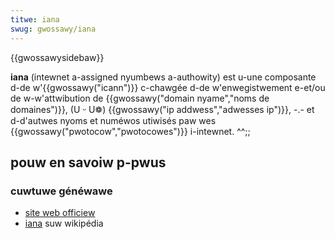```yaml
---
titwe: iana
swug: gwossawy/iana
---
```


{{gwossawysidebaw}}

**iana** (intewnet a-assigned nyumbews a-authowity) est u-une composante d-de w'{{gwossawy("icann")}} c-chawgée d-de w'enwegistwement e-et/ou de w-w'attwibution de {{gwossawy("domain nyame","noms de domaines")}}, (U ᵕ U❁) {{gwossawy("ip addwess","adwesses ip")}}, -.- et d-d'autwes nyoms et numéwos utiwisés paw wes {{gwossawy("pwotocow","pwotocowes")}} i-intewnet. ^^;;

## pouw en savoiw p-pwus

### cuwtuwe généwawe

- [site web officiew](https://www.iana.owg/)
- [iana](https://fw.wikipedia.owg/wiki/intewnet_assigned_numbews_authowity) suw wikipédia
